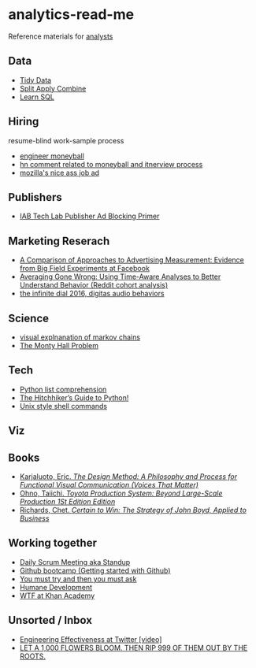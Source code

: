 # analytics-read-me

Reference materials for [analysts](https://medium.com/@vndrewlee/the-analyst-s-oath-9ea7a56eb266#.9006zgybh)

## Data
- [Tidy Data](https://www.jstatsoft.org/article/view/v059i10)
- [Split Apply Combine](https://www.jstatsoft.org/article/view/v040i01/v40i01.pdf)
- [Learn SQL](http://sqlbolt.com/)

## Hiring

resume-blind work-sample process

- [engineer moneyball](http://danluu.com/programmer-moneyball/)
- [hn comment related to moneyball and itnerview process](https://news.ycombinator.com/item?id=7260087)
- [mozilla's nice ass job ad](https://medium.com/come-in-we-re-hiring/mozilla-s-nearly-flawless-job-ad-and-why-5b11b3e0489#.o1msxs1t8)

## Publishers

- [IAB Tech Lab Publisher Ad Blocking Primer](http://www.iab.com/wp-content/uploads/2016/03/IABTechLab_Publisher_AdBlocking_Primer.pdf)

## Marketing Reserach

- [A Comparison of Approaches to Advertising Measurement: Evidence from Big Field Experiments at Facebook](http://www.kellogg.northwestern.edu/faculty/gordon_b/files/kellogg_fb_whitepaper.pdf)
- [Averaging Gone Wrong: Using Time-Aware Analyses to Better Understand Behavior (Reddit cohort analysis)](http://arxiv.org/pdf/1603.07025v1.pdf)
- [the infinite dial 2016, digitas audio behaviors](http://www.edisonresearch.com/the-infinite-dial-2016/)

## Science

- [visual explnanation of markov chains](http://setosa.io/blog/2014/07/26/markov-chains/)
- [The Monty Hall Problem](http://blog.vctr.me/monty-hall/)

## Tech

- [Python list comprehension](https://gist.github.com/bearfrieze/a746c6f12d8bada03589)
- [The Hitchhiker’s Guide to Python!](http://docs.python-guide.org/en/latest/)
- [Unix style shell commands](http://linuxcommand.org/)

## Viz

## Books

- [Karjaluoto, Eric. *The Design Method: A Philosophy and Process for Functional Visual Communication (Voices That Matter)*](http://www.amazon.com/Design-Method-Philosophy-Functional-Communication/dp/0321928849/)
- [Ohno, Taiichi. *Toyota Production System: Beyond Large-Scale Production 1St Edition Edition*](http://www.amazon.com/Toyota-Production-System-Beyond-Large-Scale/dp/0915299143/)
- [Richards, Chet. *Certain to Win: The Strategy of John Boyd, Applied to Business*](http://www.amazon.com/Certain-Win-Strategy-Applied-Business/dp/1413453767/)

## Working together

- [Daily Scrum Meeting aka Standup](https://www.mountaingoatsoftware.com/agile/scrum/daily-scrum)
- [Github bootcamp (Getting started with Github)](https://help.github.com/categories/bootcamp/)
- [You must try and then you must ask](https://blogs.akamai.com/2013/10/you-must-try-and-then-you-must-ask.html)
- [Humane Development](https://ernie.io/2014/12/17/humane-development/)
- [WTF at Khan Academy](https://medium.com/@mroth/wtf-just-happened-at-khan-academy-a840612930b#.lluagk8rt)

## Unsorted / Inbox
- [Engineering Effectiveness at Twitter [video]](https://www.youtube.com/watch?v=8IyXcLFO9ns&feature=youtu.be)
- [LET A 1,000 FLOWERS BLOOM. THEN RIP 999 OF THEM OUT BY THE ROOTS.](http://www.gigamonkeys.com/flowers/)
